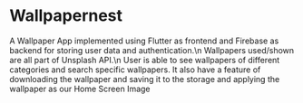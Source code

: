 # Wallpapernest

A Wallpaper App implemented using Flutter as frontend and Firebase as backend for storing user data and authentication.\n 
Wallpapers used/shown are all part of Unsplash API.\n
User is able to see wallpapers of different categories and search specific wallpapers. It also have a feature of downloading the wallpaper and saving it to the storage and applying the wallpaper as our Home Screen Image
